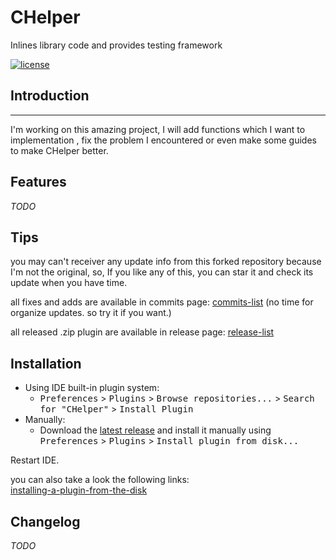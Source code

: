 CHelper
=======

Inlines library code and provides testing framework

[![license][license]][license-link]

## Introduction
------------

I'm working on this amazing project, I will add functions which I want to implementation , fix the problem I encountered or even make some guides to make CHelper better.

Features
--------
*TODO*

Tips
----

you may can't receiver any update info from this forked repository because I'm not the original, so, If you like any of this, you can star it and check its update when you have time.

all fixes and adds are available in commits page: [commits-list][commits-list]
(no time for organize updates. so try it if you want.)

all released .zip plugin are available in release page: [release-list][latest-release]  

Installation
------------
- Using IDE built-in plugin system:
  - <kbd>Preferences</kbd> > <kbd>Plugins</kbd> > <kbd>Browse repositories...</kbd> > <kbd>Search for "CHelper"</kbd> > <kbd>Install Plugin</kbd>
- Manually:
  - Download the [latest release][latest-release] and install it manually using <kbd>Preferences</kbd> > <kbd>Plugins</kbd> > <kbd>Install plugin from disk...</kbd>
  
Restart IDE.

you can also take a look the following links:  
[installing-a-plugin-from-the-disk][installing-a-plugin-from-the-disk]

Changelog
---------
*TODO*

[release-list]: https://github.com/scruel/idea-chelper/releases
[latest-release]: https://github.com/scruel/idea-chelper/releases/tag/v4.4.0
[commits-list]: https://github.com/scruel/idea-chelper/commits/master
[build-status]: https://travis-ci.org/paulvollmer/apistatus.svg?branch=master
[license]: https://img.shields.io/github/license/mashape/apistatus.svg?maxAge=2592000
[license-link]: https://github.com/farmerx/elasticHD/blob/master/LICENSE
[installing-a-plugin-from-the-disk]: https://www.jetbrains.com/help/idea/installing-a-plugin-from-the-disk.html